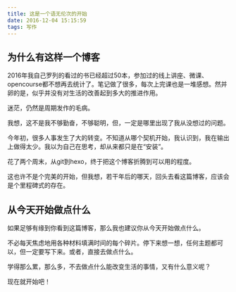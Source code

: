 ```yaml
---
title: 这是一个语无伦次的开始
date: 2016-12-04 15:15:59
tags: 写作
---
```


## 为什么有这样一个博客
2016年我自己罗列的看过的书已经超过50本，参加过的线上讲座、微课、opencourse都不想再去统计了。笔记做了很多，每次上完课也是一堆感想。然并卵的是，似乎并没有对生活的改善起到多大的推进作用。

迷茫，仍然是周期发作的毛病。

我想，这不是我不够勤奋，不够聪明，但，一定是哪里出现了我从没想过的问题。

今年初，很多人事发生了大的转变。不知道从哪个契机开始，我认识到，我在输出上做得太少。我以为自己在思考，却从来都只是在“安装”。

花了两个周末，从git到hexo，终于把这个博客折腾到可以用的程度。

这也许不是个完美的开始，但我想，若干年后的哪天，回头去看这篇博客，应该会是个里程碑式的存在。

## 从今天开始做点什么
如果足够有缘到你看到这篇博客，那么我也建议你从今天开始做点什么。

不必每天焦虑地用各种材料填满时间的每个碎片。停下来想一想，任何主题都可以，但一定要写下来。或者，直接去做点什么。

学得那么累，那么多，不去做点什么能改变生活的事情，又有什么意义呢？

现在就开始吧！


